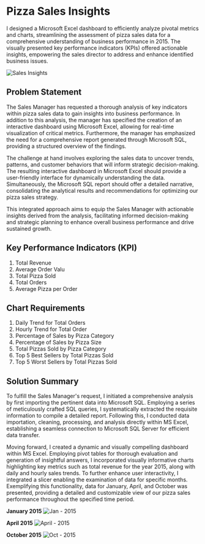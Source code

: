 # Pizza Sales Insights 

I designed a Microsoft Excel dashboard to efficiently analyze pivotal metrics and charts, streamlining the assessment of pizza sales data for a comprehensive understanding of business performance in 2015. The visually presented key performance indicators (KPIs) offered actionable insights, empowering the sales director to address and enhance identified business issues.

![Sales Insights](https://github.com/AashishhSharmaa/Pizza_Sales_Power-BI_Dashboard/assets/152653168/7f1077eb-3021-4c9b-9ca9-ca57a4916075)

## Problem Statement

The Sales Manager has requested a thorough analysis of key indicators within pizza sales data to gain insights into business performance. In addition to this analysis, the manager has specified the creation of an interactive dashboard using Microsoft Excel, allowing for real-time visualization of critical metrics. Furthermore, the manager has emphasized the need for a comprehensive report generated through Microsoft SQL, providing a structured overview of the findings.

The challenge at hand involves exploring the sales data to uncover trends, patterns, and customer behaviors that will inform strategic decision-making. The resulting interactive dashboard in Microsoft Excel should provide a user-friendly interface for dynamically understanding the data. Simultaneously, the Microsoft SQL report should offer a detailed narrative, consolidating the analytical results and recommendations for optimizing our pizza sales strategy.

This integrated approach aims to equip the Sales Manager with actionable insights derived from the analysis, facilitating informed decision-making and strategic planning to enhance overall business performance and drive sustained growth.

## Key Performance Indicators (KPI)

1. Total Revenue
2. Average Order Valu
3. Total Pizza Sold
4. Total Orders
5. Average Pizza per Order

## Chart Requirements

1. Daily Trend for Total Orders
2. Hourly Trend for Total Order
3. Percentage of Sales by Pizza Category
4. Percentage of Sales by Pizza Size
5. Total Pizzas Sold by Pizza Category
6. Top 5 Best Sellers by Total Pizzas Sold
7. Top 5 Worst Sellers by Total Pizzas Sold

## Solution Summary

To fulfill the Sales Manager's request, I initiated a comprehensive analysis by first importing the pertinent data into Microsoft SQL. Employing a series of meticulously crafted SQL queries, I systematically extracted the requisite information to compile a detailed report. Following this, I conducted data importation, cleaning, processing, and analysis directly within MS Excel, establishing a seamless connection to Microsoft SQL Server for efficient data transfer.

Moving forward, I created a dynamic and visually compelling dashboard within MS Excel. Employing pivot tables for thorough evaluation and generation of insightful answers, I incorporated visually informative charts highlighting key metrics such as total revenue for the year 2015, along with daily and hourly sales trends. To further enhance user interactivity, I integrated a slicer enabling the examination of data for specific months. Exemplifying this functionality, data for January, April, and October was presented, providing a detailed and customizable view of our pizza sales performance throughout the specified time period.

**January 2015**
![Jan - 2015](https://github.com/AashishhSharmaa/Pizza_Sales_Power-BI_Dashboard/assets/152653168/c895258c-fe01-452d-a7a7-14b34adb6373)

**April 2015**
![April - 2015](https://github.com/AashishhSharmaa/Pizza_Sales_Power-BI_Dashboard/assets/152653168/a17db4aa-5879-4bdf-a929-9c4d1aaee078)

**October 2015**
![Oct - 2015](https://github.com/AashishhSharmaa/Pizza_Sales_Power-BI_Dashboard/assets/152653168/af89e17e-7f4f-4c82-9ea3-eb4ed754dc98)















